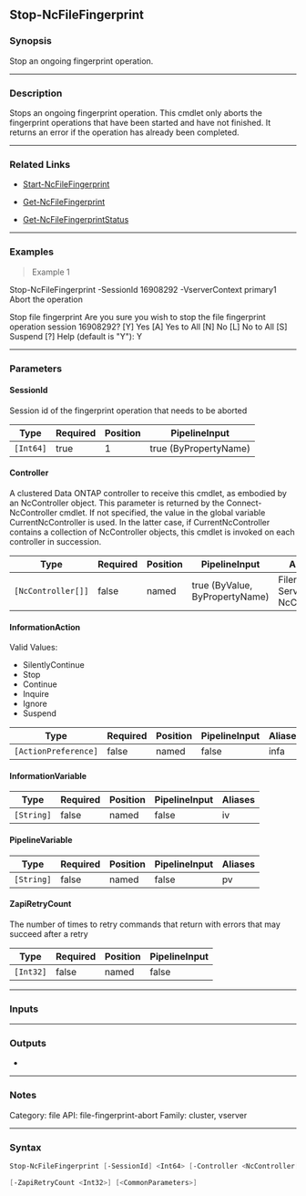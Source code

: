 Stop-NcFileFingerprint
----------------------

### Synopsis
Stop an ongoing fingerprint operation.

---

### Description

Stops an ongoing fingerprint operation. This cmdlet only aborts the fingerprint operations that have been started and have not finished. It returns an error if the operation has already been completed.

---

### Related Links
* [Start-NcFileFingerprint](Start-NcFileFingerprint)

* [Get-NcFileFingerprint](Get-NcFileFingerprint)

* [Get-NcFileFingerprintStatus](Get-NcFileFingerprintStatus)

---

### Examples
> Example 1

Stop-NcFileFingerprint -SessionId 16908292 -VserverContext primary1
Abort the operation

Stop file fingerprint
Are you sure you wish to stop the file fingerprint operation session 16908292?
[Y] Yes  [A] Yes to All  [N] No  [L] No to All  [S] Suspend  [?] Help (default is "Y"): Y

---

### Parameters
#### **SessionId**
Session id of the fingerprint operation that needs to be aborted

|Type     |Required|Position|PipelineInput        |
|---------|--------|--------|---------------------|
|`[Int64]`|true    |1       |true (ByPropertyName)|

#### **Controller**
A clustered Data ONTAP controller to receive this cmdlet, as embodied by an NcController object.  This parameter is returned by the Connect-NcController cmdlet.  If not specified, the value in the global variable CurrentNcController is used.  In the latter case, if CurrentNcController contains a collection of NcController objects, this cmdlet is invoked on each controller in succession.

|Type              |Required|Position|PipelineInput                 |Aliases                          |
|------------------|--------|--------|------------------------------|---------------------------------|
|`[NcController[]]`|false   |named   |true (ByValue, ByPropertyName)|Filer<br/>Server<br/>NcController|

#### **InformationAction**

Valid Values:

* SilentlyContinue
* Stop
* Continue
* Inquire
* Ignore
* Suspend

|Type                |Required|Position|PipelineInput|Aliases|
|--------------------|--------|--------|-------------|-------|
|`[ActionPreference]`|false   |named   |false        |infa   |

#### **InformationVariable**

|Type      |Required|Position|PipelineInput|Aliases|
|----------|--------|--------|-------------|-------|
|`[String]`|false   |named   |false        |iv     |

#### **PipelineVariable**

|Type      |Required|Position|PipelineInput|Aliases|
|----------|--------|--------|-------------|-------|
|`[String]`|false   |named   |false        |pv     |

#### **ZapiRetryCount**
The number of times to retry commands that return with errors that may succeed after a retry

|Type     |Required|Position|PipelineInput|
|---------|--------|--------|-------------|
|`[Int32]`|false   |named   |false        |

---

### Inputs

---

### Outputs
* 

---

### Notes
Category: file
API: file-fingerprint-abort
Family: cluster, vserver

---

### Syntax
```PowerShell
Stop-NcFileFingerprint [-SessionId] <Int64> [-Controller <NcController[]>] [-InformationAction <ActionPreference>] [-InformationVariable <String>] [-PipelineVariable <String>] 
```
```PowerShell
[-ZapiRetryCount <Int32>] [<CommonParameters>]
```
